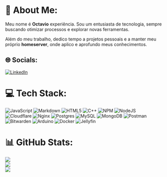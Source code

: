 # 💫 About Me:
Meu nome é **Octavio** experiência. Sou um entusiasta de tecnologia, sempre buscando otimizar processos e explorar novas ferramentas.

Além do meu trabalho, dedico tempo a projetos pessoais e a manter meu próprio **homeserver**, onde aplico e aprofundo meus conhecimentos.

## 🌐 Socials:
[![LinkedIn](https://img.shields.io/badge/LinkedIn-%230077B5.svg?logo=linkedin&logoColor=white)](https://linkedin.com/in/octavio-guillaume) 

# 💻 Tech Stack:
![JavaScript](https://img.shields.io/badge/javascript-%23323330.svg?style=flat&logo=javascript&logoColor=%23F7DF1E) ![Markdown](https://img.shields.io/badge/markdown-%23000000.svg?style=flat&logo=markdown&logoColor=white) ![HTML5](https://img.shields.io/badge/html5-%23E34F26.svg?style=flat&logo=html5&logoColor=white) ![C++](https://img.shields.io/badge/c++-%2300599C.svg?style=flat&logo=c%2B%2B&logoColor=white) ![NPM](https://img.shields.io/badge/NPM-%23CB3837.svg?style=flat&logo=npm&logoColor=white) ![NodeJS](https://img.shields.io/badge/node.js-6DA55F?style=flat&logo=node.js&logoColor=white) ![Cloudflare](https://img.shields.io/badge/Cloudflare-F38020?style=flat&logo=Cloudflare&logoColor=white) ![Nginx](https://img.shields.io/badge/nginx-%23009639.svg?style=flat&logo=nginx&logoColor=white) ![Postgres](https://img.shields.io/badge/postgres-%23316192.svg?style=flat&logo=postgresql&logoColor=white) ![MySQL](https://img.shields.io/badge/mysql-4479A1.svg?style=flat&logo=mysql&logoColor=white) ![MongoDB](https://img.shields.io/badge/MongoDB-%234ea94b.svg?style=flat&logo=mongodb&logoColor=white) ![Postman](https://img.shields.io/badge/Postman-FF6C37?style=flat&logo=postman&logoColor=white) ![Bitwarden](https://img.shields.io/badge/bitwarden-%23175DDC.svg?style=flat&logo=bitwarden&logoColor=white) ![Arduino](https://img.shields.io/badge/-Arduino-00979D?style=flat&logo=Arduino&logoColor=white) ![Docker](https://img.shields.io/badge/docker-%230db7ed.svg?style=flat&logo=docker&logoColor=white) ![Jellyfin](https://img.shields.io/badge/jellyfin-%23000B25.svg?style=flat&logo=Jellyfin&logoColor=00A4DC)
# 📊 GitHub Stats:
![](https://github-readme-stats.vercel.app/api?username=guillaumoctavio&theme=dark&hide_border=false&include_all_commits=false&count_private=false)<br/>
![](https://nirzak-streak-stats.vercel.app/?user=guillaumoctavio&theme=dark&hide_border=false)<br/>
![](https://github-readme-stats.vercel.app/api/top-langs/?username=guillaumoctavio&theme=dark&hide_border=false&include_all_commits=false&count_private=false&layout=compact)
